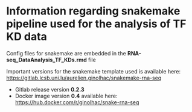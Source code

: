 # Information regarding snakemake pipeline used for the analysis of TF KD data

Config files for snakemake are embedded in the **RNA-seq_DataAnalysis_TF_KDs.rmd** file

Important versions for the snakemake template used is available here: https://gitlab.lcsb.uni.lu/aurelien.ginolhac/snakemake-rna-seq

- Gitlab release version **0.2.3**
- Docker image version **0.4** available here: https://hub.docker.com/r/ginolhac/snake-rna-seq
